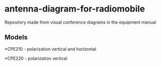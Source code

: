 # antenna-diagram-for-radiomobile
Repository made from visual conference diagrams in the equipment manual

## Models

*CPE210 - polarization vertical and horizontal

*CPE220 - polarization vertical

